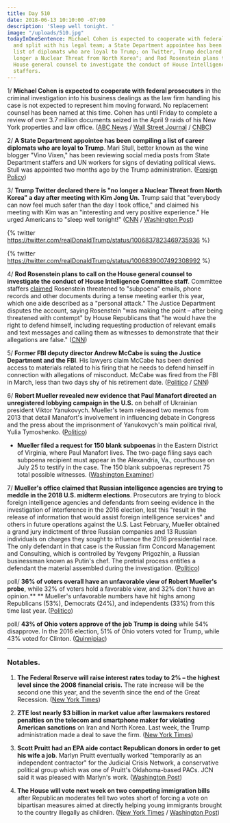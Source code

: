 ```yaml
---
title: Day 510
date: 2018-06-13 10:10:00 -07:00
description: 'Sleep well tonight. '
image: "/uploads/510.jpg"
todayInOneSentence: Michael Cohen is expected to cooperate with federal prosecutors
  and split with his legal team; a State Department appointee has been compiling a
  list of diplomats who are loyal to Trump; on Twitter, Trump declared there is "no
  longer a Nuclear Threat from North Korea"; and Rod Rosenstein plans to call on the
  House general counsel to investigate the conduct of House Intelligence Committee
  staffers.
---
```


1/ **Michael Cohen is expected to cooperate with federal prosecutors** in the criminal investigation into his business dealings as the law firm handling his case is not expected to represent him moving forward. No replacement counsel has been named at this time. Cohen has until Friday to complete a review of over 3.7 million documents seized in the April 9 raids of his New York properties and law office. ([ABC News](https://abcnews.go.com/US/trump-lawyer-michael-cohen-cooperate-attorneys-leave-case/story?id=55861988) / [Wall Street Journal](https://www.wsj.com/articles/trump-lawyer-michael-cohens-attorneys-expected-to-quit-his-case-1528903379) / [CNBC](https://www.cnbc.com/2018/06/13/trump-attorney-michael-cohen-expected-to-drop-lawyers.html))

2/ **A State Department appointee has been compiling a list of career diplomats who are loyal to Trump**. Mari Stull, better known as the wine blogger "Vino Vixen," has been reviewing social media posts from State Department staffers and UN workers for signs of deviating political views. Stull was appointed two months ago by the Trump administration. ([Foreign Policy](http://foreignpolicy.com/2018/06/13/trumps-vino-vixen-compiles-loyalty-list-of-u-s-employees-at-u-n-state-mari-stull-political-appointee-state-department-international-organization-united-nations-political-retribution-chaos-dysfunction/))

3/ **Trump Twitter declared there is "no longer a Nuclear Threat from North Korea" a day after meeting with Kim Jong Un.** Trump said that "everybody can now feel much safer than the day I took office," and claimed his meeting with Kim was an "interesting and very positive experience." He urged Americans to "sleep well tonight!" ([CNN](https://www.cnn.com/2018/06/13/politics/trump-north-korea-nuclear-threat/index.html) / [Washington Post](https://www.washingtonpost.com/politics/trump-says-korth-korea-no-longer-a-nuclear-threat-as-he-returns-to-washington/2018/06/13/b1d69566-6ef0-11e8-bf86-a2351b5ece99_story.html?utm_term=.2696cde2b6d8))

{% twitter https://twitter.com/realDonaldTrump/status/1006837823469735936 %}

{% twitter https://twitter.com/realDonaldTrump/status/1006839007492308992 %}

4/ **Rod Rosenstein plans to call on the House general counsel to investigate the conduct of House Intelligence Committee staff**. Committee staffers [claimed](http://www.foxnews.com/politics/2018/06/12/rosenstein-threatened-to-subpoena-gop-led-committee-in-chilling-clash-over-records-emails-show.html) Rosenstein threatened to "subpoena" emails, phone records and other documents during a tense meeting earlier this year, which one aide described as a "personal attack." The Justice Department disputes the account, saying Rosenstein "was making the point – after being threatened with contempt" by House Republicans that "he would have the right to defend himself, including requesting production of relevant emails and text messages and calling them as witnesses to demonstrate that their allegations are false." ([CNN](https://www.cnn.com/2018/06/12/politics/rod-rosenstein-house-investigation/index.html))

5/ **Former FBI deputy director Andrew McCabe is suing the Justice Department and the FBI**. His lawyers claim McCabe has been denied access to materials related to his firing that he needs to defend himself in connection with allegations of misconduct. McCabe was fired from the FBI in March, less than two days shy of his retirement date. ([Politico](https://www.politico.com/story/2018/06/12/andrew-mccabe-justice-department-643386) / [CNN](https://www.cnn.com/2018/06/12/politics/mccabe-doj-lawsuit/index.html))

6/ **Robert Mueller revealed new evidence that Paul Manafort directed an unregistered lobbying campaign in the U.S.** on behalf of Ukrainian president Viktor Yanukovych. Mueller's team released two memos from 2013 that detail Manafort's involvement in influencing debate in Congress and the press about the imprisonment of Yanukovych's main political rival, Yulia Tymoshenko. ([Politico](https://www.politico.com/story/2018/06/12/mueller-manafort-evidence-ukraine-lobbying-643476))

* **Mueller filed a request for 150 blank subpoenas** in the Eastern District of Virginia, where Paul Manafort lives. The two-page filing says each subpoena recipient must appear in the Alexandria, Va., courthouse on July 25 to testify in the case. The 150 blank subpoenas represent 75 total possible witnesses. ([Washington Examiner](https://www.washingtonexaminer.com/news/robert-mueller-files-request-for-150-blank-subpoenas-in-paul-manafort-case))

7/ **Mueller's office claimed that Russian intelligence agencies are trying to meddle in the 2018 U.S. midterm elections**. Prosecutors are trying to block foreign intelligence agencies and defendants from seeing evidence in the investigation of interference in the 2016 election, lest this "result in the release of information that would assist foreign intelligence services" and others in future operations against the U.S. Last February, Mueller obtained a grand jury indictment of three Russian companies and 13 Russian individuals on charges they sought to influence the 2016 presidential race. The only defendant in that case is the Russian firm Concord Management and Consulting, which is controlled by Yevgeny Prigozhin, a Russian businessman known as Putin's chef. The pretrial process entitles a defendant the material assembled during the investigation. ([Politico](https://www.politico.com/story/2018/06/12/mueller-russia-midterms-influence-641851))

poll/ **36% of voters overall have an unfavorable view of Robert Mueller's probe**, while 32% of voters hold a favorable view, and 32% don't have an opinion.** ** Mueller's unfavorable numbers have hit highs among Republicans (53%), Democrats (24%), and independents (33%) from this time last year. ([Politico](https://www.politico.com/story/2018/06/13/mueller-investigation-trump-poll-643491))

poll/ **43% of Ohio voters approve of the job Trump is doing** while 54% disapprove. In the 2016 election, 51% of Ohio voters voted for Trump, while 43% voted for Clinton. ([Quinnipiac](https://poll.qu.edu/ohio/release-detail?ReleaseID=2548))

---

### Notables.

1. **The Federal Reserve will raise interest rates today to 2% – the highest level since the 2008 financial crisis.** The rate increase will be the second one this year, and the seventh since the end of the Great Recession. ([New York Times](https://www.nytimes.com/2018/06/13/us/politics/what-to-watch-as-federal-reserve-prepares-to-raise-interest-rates.html))

2. **ZTE lost nearly $3 billion in market value after lawmakers restored penalties on the telecom and smartphone maker for violating American sanctions** on Iran and North Korea. Last week, the Trump administration made a deal to save the firm. ([New York Times](https://www.nytimes.com/2018/06/13/business/zte-trump-stock-drop.html))

3. **Scott Pruitt had an EPA aide contact Republican donors in order to get his wife a job**. Marlyn Pruitt eventually worked "temporarily as an independent contractor" for the Judicial Crisis Network, a conservative political group which was one of Pruitt's Oklahoma-based PACs. JCN said it was pleased with Marlyn's work. ([Washington Post](https://www.washingtonpost.com/national/health-science/epa-chief-scott-pruitt-tapped-aide-donors-to-help-wife-land-job-at-conservative-group/2018/06/13/f54c87fa-6db1-11e8-afd5-778aca903bbe_story.html?utm_term=.e5d953d6c556))

4. **The House will vote next week on two competing immigration bills** after Republican moderates fell two votes short of forcing a vote on bipartisan measures aimed at directly helping young immigrants brought to the country illegally as children. ([New York Times](https://www.nytimes.com/2018/06/12/us/politics/republicans-immigration-votes.html) / [Washington Post](https://www.washingtonpost.com/powerpost/scalise-warns-of-devastating-impact-as-gop-rebels-near-immigration-deadline/2018/06/12/c1a39a9e-6e45-11e8-bd50-b80389a4e569_story.html))